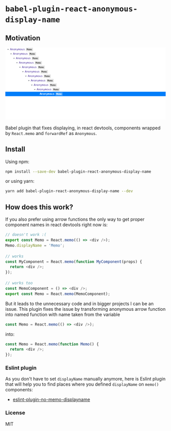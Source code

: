 # `babel-plugin-react-anonymous-display-name`

## Motivation

![alt text](https://raw.githubusercontent.com/patrykkopycinski/eslint-plugin-no-memo-displayname/master/assets/anonymous-memo.png 'motivation')

Babel plugin that fixes displaying, in react devtools, components wrapped by `React.memo` and `forwardRef` as `Anonymous`.

## Install

Using npm:

```sh
npm install --save-dev babel-plugin-react-anonymous-display-name
```

or using yarn:

```sh
yarn add babel-plugin-react-anonymous-display-name --dev
```

## How does this work?

If you also prefer using arrow functions the only way to get proper component names in react devtools right now is:

```js
// doesn't work :(
export const Memo = React.memo(() => <div />);
Memo.displayName = 'Memo';

// works
const MyComponent = React.memo(function MyComponent(props) {
  return <div />;
});

// works too
const MemoComponent = () => <div />;
export const Memo = React.memo(MemoComponent);
```

But it leads to the unnecessary code and in bigger projects I can be an issue. This plugin fixes the issue by transforming anonymous arrow function into named function with name taken from the variable

```js
const Memo = React.memo(() => <div />);
```

into:

```js
const Memo = React.memo(function Memo() {
  return <div />;
});
```

### Eslint plugin

As you don't have to set `displayName` manually anymore, here is Eslint plugin that will help you to find places where you defined `displayName` on `memo()` components:

- [eslint-plugin-no-memo-displayname](https://github.com/patrykkopycinski/eslint-plugin-no-memo-displayname)

### License

MIT
